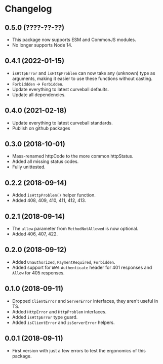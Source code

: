 Changelog
=========

0.5.0 (????-??-??)
------------------

* This package now supports ESM and CommonJS modules.
* No longer supports Node 14.


0.4.1 (2022-01-15)
------------------

* `isHttpError` and `isHttpProblem` can now take any (unknown) type as
  arguments, making it easier to use these functions without casting.
* `Forbiddden` -> `Forbidden`.
* Update everything to latest curveball defaults.
* Update all dependencies.


0.4.0 (2021-02-18)
------------------

* Update everything to latest curveball standards.
* Publish on github packages


0.3.0 (2018-10-01)
------------------

* Mass-renamed httpCode to the more common httpStatus.
* Added all missing status codes.
* Fully unittested.


0.2.2 (2018-09-14)
------------------

* Added `isHttpProblem()` helper function.
* Added 408, 409, 410, 411, 412, 413.


0.2.1 (2018-09-14)
------------------

* The `allow` parameter from `MethodNotAllowed` is now optional.
* Added 406, 407, 422.


0.2.0 (2018-09-12)
------------------

* Added `Unauthorized`, `PaymentRequired`, `Forbidden`.
* Added support for `WWW-Authenticate` header for 401 responses and `Allow` for
  405 responses.


0.1.0 (2018-09-11)
------------------

* Dropped `ClientError` and `ServerError` interfaces, they aren't useful in TS.
* Added `HttpError` and `HttpProblem` interfaces.
* Added `isHttpError` type guard.
* Added `isClientError` and `isServerError` helpers.


0.0.1 (2018-09-11)
------------------

* First version with just a few errors to test the ergonomics of this package.
